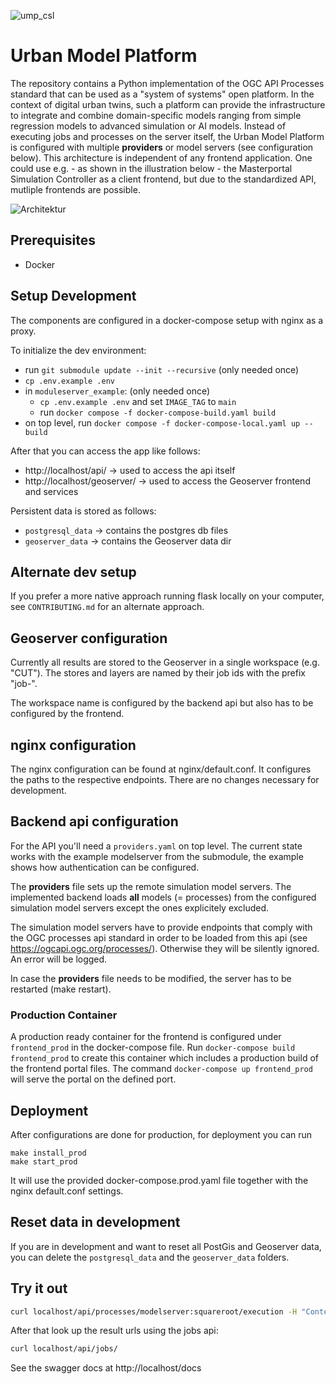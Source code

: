 ![ump_csl](https://github.com/citysciencelab/urban-model-platform/assets/61881523/1038090d-6c33-4d90-80cc-b1481d51a5a7)


# Urban Model Platform
The repository contains a Python implementation of the OGC API Processes standard that can be used as a "system of systems" open platform. In the context of digital urban twins, such a platform can provide the infrastructure to integrate and combine domain-specific models ranging from simple regression models to advanced simulation or AI models.
Instead of executing jobs and processes on the server itself, the Urban Model Platform is configured with multiple **providers** or model servers (see configuration below).
This architecture is independent of any frontend application. One could use e.g. - as shown in the illustration below - the Masterportal Simulation Controller as a client frontend, but due to the standardized API, mutliple frontends are possible.

![Architektur](https://user-images.githubusercontent.com/61881523/232417254-a620fd2c-bd1c-416a-ae64-b0f564fd64cc.jpg)

## Prerequisites
- Docker

## Setup Development
The components are configured in a docker-compose setup with nginx as a proxy.

To initialize the dev environment:

* run `git submodule update --init --recursive` (only needed once)
* `cp .env.example .env`
* in `moduleserver_example`: (only needed once)
  * `cp .env.example .env` and set `IMAGE_TAG` to `main`
  * run `docker compose -f docker-compose-build.yaml build`
* on top level, run `docker compose -f docker-compose-local.yaml up --build`

After that you can access the app like follows:

* http://localhost/api/ -> used to access the api itself
* http://localhost/geoserver/ -> used to access the Geoserver frontend and services

Persistent data is stored as follows:

* `postgresql_data` -> contains the postgres db files
* `geoserver_data` -> contains the Geoserver data dir

## Alternate dev setup
If you prefer a more native approach running flask locally on your computer, see `CONTRIBUTING.md` for an alternate approach.

## Geoserver configuration

Currently all results are stored to the Geoserver in a single workspace (e.g. "CUT"). The stores and layers are named by their job ids with the prefix "job-".

The workspace name is configured by the backend api but also has to be configured by the frontend.

## nginx configuration
The nginx configuration can be found at nginx/default.conf. It configures the paths to the respective endpoints.
There are no changes necessary for development.

## Backend api configuration
For the API you'll need a `providers.yaml` on top level. The current state works with the example modelserver from the submodule, the example shows how authentication can be configured.

The **providers** file sets up the remote simulation model servers. The implemented backend loads **all** models (= processes) from the configured simulation model servers except the ones explicitely excluded.

The simulation model servers have to provide endpoints that comply with the OGC processes api standard in order to be loaded from this api (see https://ogcapi.ogc.org/processes/). Otherwise they will be silently ignored. An error will be logged.

In case the **providers** file needs to be modified, the server has to be restarted (make restart).


### Production Container

A production ready container for the frontend is configured under `frontend_prod` in the docker-compose file. Run `docker-compose build frontend_prod` to create this container which includes a production build of the frontend portal files. The command `docker-compose up frontend_prod` will serve the portal on the defined port.

## Deployment
After configurations are done for production, for deployment you can run
```
make install_prod
make start_prod
```
It will use the provided docker-compose.prod.yaml file together with the nginx default.conf settings.

## Reset data in development
If you are in development and want to reset all PostGis and Geoserver data, you can delete the `postgresql_data` and the `geoserver_data` folders.

## Try it out

```bash
curl localhost/api/processes/modelserver:squareroot/execution -H "Content-Type: application/json" -d '{"inputs": {"number": 4}}'
```

After that look up the result urls using the jobs api:

```bash
curl localhost/api/jobs/
```

See the swagger docs at http://localhost/docs
